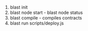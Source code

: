 1. blast init
2. blast node start - blast node status
3. blast compile - compiles contracts
4. blast run scripts/deploy.js
